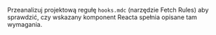 Przeanalizuj projektową regułę `hooks.mdc` (narzędzie Fetch Rules) aby sprawdzić, czy wskazany komponent Reacta spełnia opisane tam wymagania.
